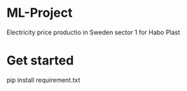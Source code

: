 # ML-Project

Electricity price productio in Sweden sector 1 for Habo Plast

# Get started

pip install requirement.txt
